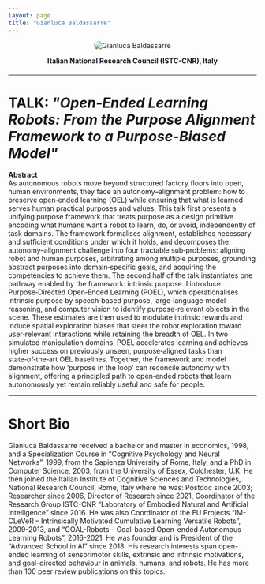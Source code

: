 ```yaml
---
layout: page
title: "Gianluca Baldassarre"
---
```


<div style="text-align:center; margin-bottom:20px;">
  <img src="/assets/img/gianlucca.jpeg" alt="Gianluca Baldassarre" style="max-width:220px; border-radius:8px;">
  <p><strong>Italian National Research Council (ISTC-CNR), Italy</strong></p>
</div>

---

# TALK: *"Open‑Ended Learning Robots: From the Purpose Alignment Framework to a Purpose-Biased Model"*

**Abstract**  
As autonomous robots move beyond structured factory floors into open, human environments, they face an autonomy–alignment problem: how to preserve open‑ended learning (OEL) while ensuring that what is learned serves human practical purposes and values. This talk first presents a unifying purpose framework that treats purpose as a design primitive encoding what humans want a robot to learn, do, or avoid, independently of task domains. The framework formalises alignment, establishes necessary and sufficient conditions under which it holds, and decomposes the autonomy–alignment challenge into four tractable sub‑problems: aligning robot and human purposes, arbitrating among multiple purposes, grounding abstract purposes into domain‑specific goals, and acquiring the competencies to achieve them. The second half of the talk instantiates one pathway enabled by the framework: intrinsic purpose. I introduce Purpose‑Directed Open‑Ended Learning (POEL), which operationalises intrinsic purpose by speech‑based purpose, large‑language‑model reasoning, and computer vision to identify purpose-relevant objects in the scene. These estimates are then used to modulate intrinsic rewards and induce spatial exploration biases that steer the robot exploration toward user‑relevant interactions while retaining the breadth of OEL. In two simulated manipulation domains, POEL accelerates learning and achieves higher success on previously unseen, purpose‑aligned tasks than state‑of‑the‑art OEL baselines. Together, the framework and model demonstrate how ‘purpose in the loop’ can reconcile autonomy with alignment, offering a principled path to open‑ended robots that learn autonomously yet remain reliably useful and safe for people.

---

# Short Bio

Gianluca Baldassarre received a bachelor and master in economics, 1998, and a Specialization Course in “Cognitive Psychology and Neural Networks”, 1999, from the Sapienza University of Rome, Italy, and a PhD in Computer Science, 2003, from the University of Essex, Colchester, U.K. He then joined the Italian Institute of Cognitive Sciences and Technologies, National Research Council, Rome, Italy where he was: Postdoc since 2003; Researcher since 2006, Director of Research since 2021, Coordinator of the Research Group ISTC-CNR “Laboratory of Embodied Natural and Artificial Intelligence” since 2016. He was also Coordinator of the EU Projects “IM-CLeVeR – Intrinsically Motivated Cumulative Learning Versatile Robots”, 2009-2013, and “GOAL-Robots – Goal-based Open-ended Autonomous Learning Robots”, 2016-2021. He was founder and is President of the “Advanced School in AI” since 2018. His research interests span open-ended learning of sensorimotor skills, extrinsic and intrinsic motivations, and goal-directed behaviour in animals, humans, and robots. He has more than 100 peer review publications on this topics.